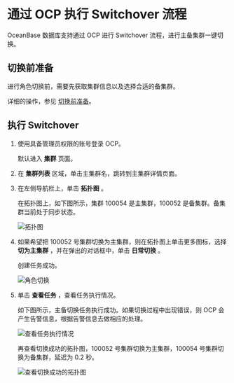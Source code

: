 通过 OCP 执行 Switchover 流程 
============================================

OceanBase 数据库支持通过 OCP 进行 Switchover 流程，进行主备集群一键切换。

切换前准备 
--------------------------

进行角色切换前，需要先获取集群信息以及选择合适的备集群。

详细的操作，参见 [切换前准备](../7.role-switch-3/1.preparations-before-switching-1.md)。

执行 Switchover 
----------------------------------

1. 使用具备管理员权限的账号登录 OCP。

   默认进入 **集群** 页面。
   

2. 在 **集群列表** 区域，单击主集群名，跳转到主集群详情页面。

   

3. 在左侧导航栏上，单击 **拓扑图** 。

   在拓扑图上，如下图所示，集群 100054 是主集群，100052 是备集群。备集群当前处于同步状态。

   ![拓扑图](https://help-static-aliyun-doc.aliyuncs.com/assets/img/zh-CN/6664348461/p167739.png)
   

4. 如果希望把 100052 号集群切换为主集群，则在拓扑图上单击更多图标，选择 **切为主集群** ，并在弹出的对话框中，单击 **日常切换** 。

   创建任务成功。

   ![角色切换](https://help-static-aliyun-doc.aliyuncs.com/assets/img/zh-CN/6664348461/p167740.png)
   

5. 单击 **查看任务** ，查看任务执行情况。

   如下图所示，主备切换任务执行成功。如果切换过程中出现错误，则 OCP 会产生告警信息，根据告警信息去做相应的处理。

   ![查看任务执行情况](https://help-static-aliyun-doc.aliyuncs.com/assets/img/zh-CN/6664348461/p167741.png)

   再查看切换成功的拓扑图，100052 号集群切换为主集群，100054 号集群切换为备集群，延迟为 0.2 秒。

   ![查看切换成功的拓扑图](https://help-static-aliyun-doc.aliyuncs.com/assets/img/zh-CN/6664348461/p167743.png)
   




